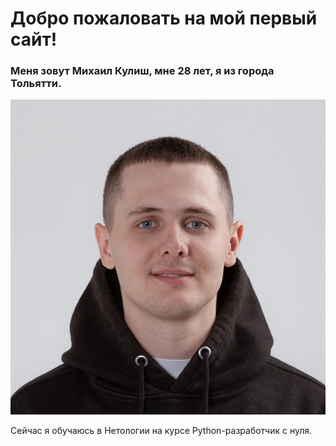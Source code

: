 # Добро пожаловать на мой первый сайт!

### Меня зовут **Михаил Кулиш**, мне 28 лет, я из города Тольятти.
![Это я](/foto.jpg "Михаил Кулиш")

Сейчас я обучаюсь в Нетологии на курсе Python-разработчик с нуля.
